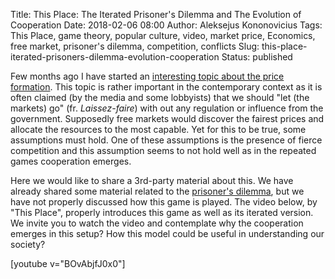 Title: This Place: The Iterated Prisoner's Dilemma and The Evolution of Cooperation
Date: 2018-02-06 08:00
Author: Aleksejus Kononovicius
Tags: This Place, game theory, popular culture, video, market price, Economics, free market, prisoner's dilemma, competition, conflicts
Slug: this-place-iterated-prisoners-dilemma-evolution-cooperation
Status: published

Few months ago I have started an [interesting topic about the price formation](/tag/price-formation-series/). This topic is rather important in the contemporary context as it is often claimed (by the media and some lobbyists) that we should "let (the markets) go" (fr. *Laissez-faire*) with out any regulation or influence from the government. Supposedly free markets would discover the fairest prices and allocate the resources to the most capable. Yet for this to be true, some assumptions must hold. One of these assumptions is the presence of fierce competition and this assumption seems to not hold well as in the repeated games cooperation emerges.

Here we would like to share a 3rd-party material about this. We have already shared some material related to the [prisoner's dilemma](/tag/prisoners-dilemma/), but we have not properly discussed how this game is played. The video below, by "This Place", properly introduces this game as well as its iterated version. We invite you to watch the video and contemplate why the cooperation emerges in this setup? How this model could be useful in understanding our society?

[youtube v="BOvAbjfJ0x0"]
